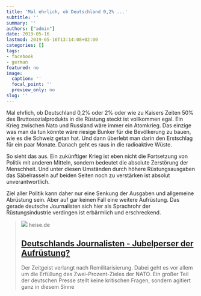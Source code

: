 ```yaml
---
title: 'Mal ehrlich, ob Deutschland 0,2% ...'
subtitle: ''
summary: ''
authors: ["admin"]
date: 2019-05-16
lastmod: 2019-05-16T13:14:08+02:00
categories: []
tags:
- facebook
- german
featured: no
image:
  caption: ''
  focal_point: ''
  preview_only: no
slug: ''
---
```

Mal ehrlich, ob Deutschland 0,2% oder 2% oder wie zu Kaisers Zeiten 50% des Bruttosozialprodukts in die Rüstung steckt ist vollkommen egal. Ein Krieg zwischen Nato und Russland wäre immer ein Atomkrieg. Das einzige was man da tun könnte wäre riesige Bunker für die Bevölkerung zu bauen, wie es die Schweiz getan hat. Und dann überlebt man darin den Erstschlag für ein paar Monate. Danach geht es raus in die radioaktive Wüste.

So sieht das aus. Ein zukünftiger Krieg ist eben nicht die Fortsetzung von Politik mit anderen Mitteln, sondern bedeutet die absolute Zerstörung der Menschheit. Und unter diesen Umständen durch höhere Rüstungsausgaben das Säbelrasseln auf beiden Seiten noch zu verstärken ist absolut unverantwortlich. 

Ziel aller Politik kann daher nur eine Senkung der Ausgaben und allgemeine Abrüstung sein. Aber auf gar keinen Fall eine weitere Aufrüstung. Das gerade deutsche Journalisten sich hier als Sprachrohr der Rüstungsindustrie verdingen ist erbärmlich und erschreckend.
> [![](https://heise.cloudimg.io/bound/1200x1200/q85.png-lossy-85.webp-lossy-85.foil1/_www-heise-de_/tp/imgs/89/2/6/7/4/6/0/5/mega-4-2aebf7652a74b63d.png)](https://www.heise.de/tp/features/Deutschlands-Journalisten-Jubelperser-der-Aufruestung-4417084.html)
> heise.de
> ## [Deutschlands Journalisten - Jubelperser der Aufrüstung?](https://www.heise.de/tp/features/Deutschlands-Journalisten-Jubelperser-der-Aufruestung-4417084.html)
>
>Der Zeitgeist verlangt nach Remilitarisierung. Dabei geht es vor allem um die Erfüllung des Zwei-Prozent-Zieles der NATO. Ein großer Teil der deutschen Presse stellt keine kritischen Fragen, sondern agitiert ganz in diesem Sinne


